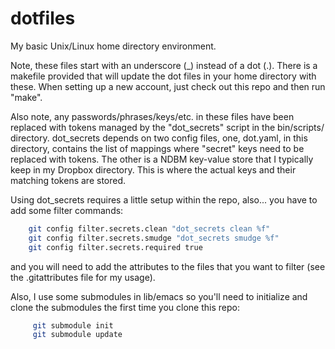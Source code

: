 # dotfiles

My basic Unix/Linux home directory environment.

Note, these files start with an underscore (_) instead of a dot (.).  There
is a makefile provided that will update the dot files in your home directory
with these.  When setting up a new account, just check out this repo and
then run "make".

Also note, any passwords/phrases/keys/etc. in these files have been replaced
with tokens managed by the "dot_secrets" script in the bin/scripts/ directory.
dot_secrets depends on two config files, one, dot.yaml, in this directory,
contains the list of mappings where "secret" keys need to be replaced with
tokens.  The other is a NDBM key-value store that I typically keep in my
Dropbox directory.  This is where the actual keys and their matching tokens
are stored.

Using dot_secrets requires a little setup within the repo, also... you have
to add some filter commands:
```sh
    git config filter.secrets.clean "dot_secrets clean %f"
    git config filter.secrets.smudge "dot_secrets smudge %f"
    git config filter.secrets.required true
```

and you will need to add the attributes to the files that you want to
filter (see the .gitattributes file for my usage).

Also, I use some submodules in lib/emacs so you'll need to initialize
and clone the submodules the first time you clone this repo:
``` sh
     git submodule init
	 git submodule update
```
